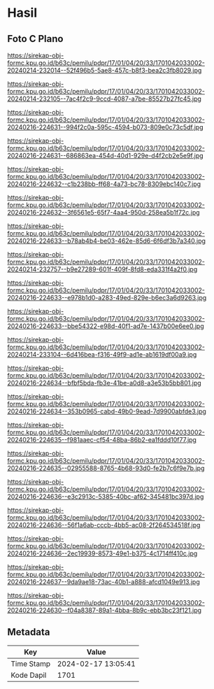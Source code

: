 # Hasil

## Foto C Plano

https://sirekap-obj-formc.kpu.go.id/b63c/pemilu/pdpr/17/01/04/20/33/1701042033002-20240214-232014--52f496b5-5ae8-457c-b8f3-bea2c3fb8029.jpg

https://sirekap-obj-formc.kpu.go.id/b63c/pemilu/pdpr/17/01/04/20/33/1701042033002-20240214-232105--7ac4f2c9-9ccd-4087-a7be-85527b27fc45.jpg

https://sirekap-obj-formc.kpu.go.id/b63c/pemilu/pdpr/17/01/04/20/33/1701042033002-20240216-224631--994f2c0a-595c-4594-b073-809e0c73c5df.jpg

https://sirekap-obj-formc.kpu.go.id/b63c/pemilu/pdpr/17/01/04/20/33/1701042033002-20240216-224631--686863ea-454d-40d1-929e-d4f2cb2e5e9f.jpg

https://sirekap-obj-formc.kpu.go.id/b63c/pemilu/pdpr/17/01/04/20/33/1701042033002-20240216-224632--c1b238bb-ff68-4a73-bc78-8309ebc140c7.jpg

https://sirekap-obj-formc.kpu.go.id/b63c/pemilu/pdpr/17/01/04/20/33/1701042033002-20240216-224632--3f6561e5-65f7-4aa4-950d-258ea5b1f72c.jpg

https://sirekap-obj-formc.kpu.go.id/b63c/pemilu/pdpr/17/01/04/20/33/1701042033002-20240216-224633--b78ab4b4-be03-462e-85d6-6f6df3b7a340.jpg

https://sirekap-obj-formc.kpu.go.id/b63c/pemilu/pdpr/17/01/04/20/33/1701042033002-20240214-232757--b9e27289-601f-409f-8fd8-eda331f4a2f0.jpg

https://sirekap-obj-formc.kpu.go.id/b63c/pemilu/pdpr/17/01/04/20/33/1701042033002-20240216-224633--e978b1d0-a283-49ed-829e-b6ec3a6d9263.jpg

https://sirekap-obj-formc.kpu.go.id/b63c/pemilu/pdpr/17/01/04/20/33/1701042033002-20240216-224633--bbe54322-e98d-40f1-ad7e-1437b00e6ee0.jpg

https://sirekap-obj-formc.kpu.go.id/b63c/pemilu/pdpr/17/01/04/20/33/1701042033002-20240214-233104--6d416bea-f316-49f9-ad1e-ab1619df00a9.jpg

https://sirekap-obj-formc.kpu.go.id/b63c/pemilu/pdpr/17/01/04/20/33/1701042033002-20240216-224634--bfbf5bda-fb3e-41be-a0d8-a3e53b5bb801.jpg

https://sirekap-obj-formc.kpu.go.id/b63c/pemilu/pdpr/17/01/04/20/33/1701042033002-20240216-224634--353b0965-cabd-49b0-9ead-7d9900abfde3.jpg

https://sirekap-obj-formc.kpu.go.id/b63c/pemilu/pdpr/17/01/04/20/33/1701042033002-20240216-224635--f981aaec-cf54-48ba-86b2-ea1fddd10f77.jpg

https://sirekap-obj-formc.kpu.go.id/b63c/pemilu/pdpr/17/01/04/20/33/1701042033002-20240216-224635--02955588-8765-4b68-93d0-fe2b7c6f9e7b.jpg

https://sirekap-obj-formc.kpu.go.id/b63c/pemilu/pdpr/17/01/04/20/33/1701042033002-20240216-224636--e3c2913c-5385-40bc-af62-345481bc397d.jpg

https://sirekap-obj-formc.kpu.go.id/b63c/pemilu/pdpr/17/01/04/20/33/1701042033002-20240216-224636--56f1a6ab-cccb-4bb5-ac08-2f264534518f.jpg

https://sirekap-obj-formc.kpu.go.id/b63c/pemilu/pdpr/17/01/04/20/33/1701042033002-20240216-224636--2ec19939-8573-49e1-b375-4c1714ff410c.jpg

https://sirekap-obj-formc.kpu.go.id/b63c/pemilu/pdpr/17/01/04/20/33/1701042033002-20240216-224637--9da9ae18-73ac-40b1-a888-afcd1049e913.jpg

https://sirekap-obj-formc.kpu.go.id/b63c/pemilu/pdpr/17/01/04/20/33/1701042033002-20240216-224630--f04a8387-89a1-4bba-8b9c-ebb3bc23f121.jpg


## Metadata

| Key        | Value               |
| ---------- | ------------------- |
| Time Stamp | 2024-02-17 13:05:41 |
| Kode Dapil | 1701                |



